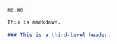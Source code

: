 <!-- >>>>>> BEGIN GENERATED FILE (include): SOURCE C:/Users/Burdette/Documents/GitHub/markdown_helper/test/include/templates/md_md.md -->
<!-- >>>>>> BEGIN INCLUDED FILE (md): SOURCE C:/Users/Burdette/Documents/GitHub/markdown_helper/test/include/templates/../includes/md.md -->
<code>md.md</code>
```md
This is markdown.

### This is a third-level header.
```
<!-- <<<<<< END INCLUDED FILE (md): SOURCE C:/Users/Burdette/Documents/GitHub/markdown_helper/test/include/templates/../includes/md.md -->
<!-- <<<<<< END GENERATED FILE (include): SOURCE C:/Users/Burdette/Documents/GitHub/markdown_helper/test/include/templates/md_md.md -->
